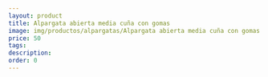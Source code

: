 ```yaml
---
layout: product
title: Alpargata abierta media cuña con gomas 
image: img/productos/alpargatas/Alpargata abierta media cuña con gomas =50.webp
price: 50
tags: 
description: 
order: 0
---
```

